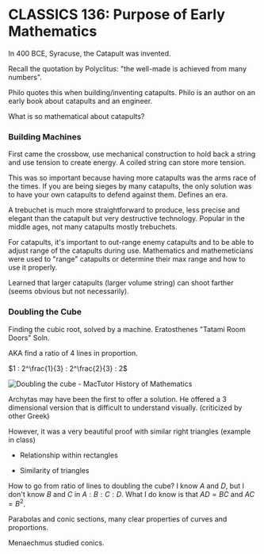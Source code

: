 # CLASSICS 136: Purpose of Early Mathematics

In 400 BCE, Syracuse, the Catapult was invented.

Recall the quotation by Polyclitus: "the well-made is achieved from many numbers". 

Philo quotes this when building/inventing catapults. Philo is an author on an early book about catapults and an engineer.

What is so mathematical about catapults?



### Building Machines

First came the crossbow, use mechanical construction to hold back a string and use tension to create energy. A coiled string can store more tension.

This was so important because having more catapults was the arms race of the times. If you are being sieges by many catapults, the only solution was to have your own catapults to defend against them. Defines an era.

A trebuchet is much more straightforward to produce, less precise and elegant than the catapult but very destructive technology. Popular in the middle ages, not many catapults mostly trebuchets.

For catapults, it's important to out-range enemy catapults and to be able to adjust range of the catapults during use. Mathematics and mathemeticians were used to "range" catapults or determine their max range and how to use it properly.

Learned that larger catapults (larger volume string) can shoot farther (seems obvious but not necessarily).



### Doubling the Cube

Finding the cubic root, solved by a machine. Eratosthenes "Tatami Room Doors" Soln.

AKA find a ratio of 4 lines in proportion.

$1 : 2^\frac{1}{3} : 2^\frac{2}{3} : 2$

![Doubling the cube - MacTutor History of Mathematics](https://mathshistory.st-andrews.ac.uk/Diagrams/Doublecube2.gif)

Archytas may have been the first to offer a solution. He offered a 3 dimensional version that is difficult to understand visually. (criticized by other Greek)

However, it was a very beautiful proof with similar right triangles (example in class)

- Relationship within rectangles

- Similarity of triangles

How to go from ratio of lines to doubling the cube? I know $A$ and $D$, but I don't know $B$ and $C$ in $A : B : C : D$. What I do know is that $AD = BC$ and $AC = B^2$. 

Parabolas and conic sections, many clear properties of curves and proportions.

Menaechmus studied conics.







